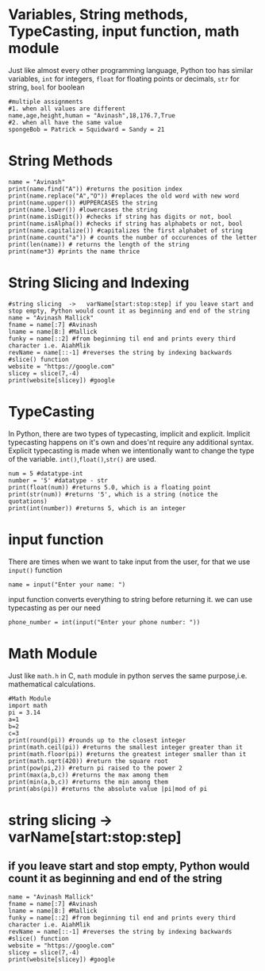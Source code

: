 # Variables, String methods, TypeCasting, input function, math module

Just like almost every other programming language, Python too has similar variables, `int` for integers, `float` for floating points or decimals, `str` for string, `bool` for boolean

```
#multiple assignments
#1. when all values are different
name,age,height,human = "Avinash",18,176.7,True
#2. when all have the same value
spongeBob = Patrick = Squidward = Sandy = 21
```

# String Methods
```
name = "Avinash"
print(name.find("A")) #returns the position index
print(name.replace("A","O")) #replaces the old word with new word
print(name.upper()) #UPPERCASES the string
print(name.lower()) #lowercases the string
print(name.isDigit()) #checks if string has digits or not, bool
print(name.isAlpha()) #checks if string has alphabets or not, bool
print(name.capitalize()) #capitalizes the first alphabet of string
print(name.count("a")) # counts the number of occurences of the letter
print(len(name)) # returns the length of the string
print(name*3) #prints the name thrice
```
# String Slicing and Indexing
```
#string slicing  ->   varName[start:stop:step] if you leave start and stop empty, Python would count it as beginning and end of the string
name = "Avinash Mallick"
fname = name[:7] #Avinash
lname = name[8:] #Mallick
funky = name[::2] #from beginning til end and prints every third character i.e. AiahMlik
revName = name[::-1] #reverses the string by indexing backwards
#slice() function
website = "https://google.com" 
slicey = slice(7,-4)
print(website[slicey]) #google
```


# TypeCasting
In Python, there are two types of typecasting, implicit and explicit. Implicit typecasting happens on it's own and does'nt require any additional syntax. Explicit typecasting is made when
we intentionally want to change the type of the variable. `int()`,`float()`,`str()` are used.

```
num = 5 #datatype-int
number = '5' #datatype - str
print(float(num)) #returns 5.0, which is a floating point
print(str(num)) #returns '5', which is a string (notice the quotations)
print(int(number)) #returns 5, which is an integer
```

# input function
There are times when we want to take input from the user, for that we use `input()` function
```
name = input("Enter your name: ")
```
input function converts everything to string before returning it. we can use typecasting as per our need
```
phone_number = int(input("Enter your phone number: "))
```

# Math Module
Just like `math.h` in C, `math` module in python serves the same purpose,i.e. mathematical calculations.
```
#Math Module
import math
pi = 3.14
a=1
b=2
c=3
print(round(pi)) #rounds up to the closest integer
print(math.ceil(pi)) #returns the smallest integer greater than it
print(math.floor(pi)) #returns the greatest integer smaller than it
print(math.sqrt(420)) #return the square root
print(pow(pi,2)) #return pi raised to the power 2
print(max(a,b,c)) #returns the max among them
print(min(a,b,c)) #returns the min among them
print(abs(pi)) #returns the absolute value |pi|mod of pi
```
# string slicing  ->   varName[start:stop:step] 
## if you leave start and stop empty, Python would count it as beginning and end of the string
```
name = "Avinash Mallick"
fname = name[:7] #Avinash
lname = name[8:] #Mallick
funky = name[::2] #from beginning til end and prints every third character i.e. AiahMlik
revName = name[::-1] #reverses the string by indexing backwards
#slice() function
website = "https://google.com" 
slicey = slice(7,-4)
print(website[slicey]) #google 
```